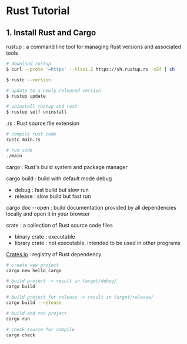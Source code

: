 # Rust Tutorial

## 1. Install Rust and Cargo
rustup : a command line tool for managing Rust versions and associated tools
```bash
# download rustup
$ curl --proto '=https' --tlsv1.2 https://sh.rustup.rs -sSf | sh

$ rustc --version

# update to a newly released version
$ rustup update

# uninstall rustup and rust
$ rustup self uninstall
```

.rs : Rust source file extension
```bash
# compile rust code
rustc main.rs

# run code
./main
```

cargo : Rust's build system and package manager

cargo build : build with default mode debug
- debug : fast build but slow run
- release : slow build but fast run

cargo doc --open : build documentation provided by all dependencies locally and open it in your browser


crate : a collection of Rust source code files
- binary crate : executable
- library crate : not executable. intended to be used in other programs

[Crates.io](https://crates.io/) : registry of Rust dependency

```bash
# create new project
cargo new hello_cargo

# build project -> result in target/debug/
cargo build

# build project for release -> result in target/release/
cargo build --release

# build and run project
cargo run

# check source for compile
cargo check 
```
